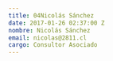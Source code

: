```yaml
---
title: 04Nicolás Sánchez
date: 2017-01-26 02:37:00 Z
nombre: Nicolás Sánchez
email: nicolas@2811.cl
cargo: Consultor Asociado
---
```


